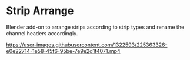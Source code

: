 # Strip Arrange

Blender add-on to arrange strips according to strip types and rename the channel headers accordingly.


https://user-images.githubusercontent.com/1322593/225363326-e0e22714-1e58-45f6-95be-7e9e2d1f4071.mp4



